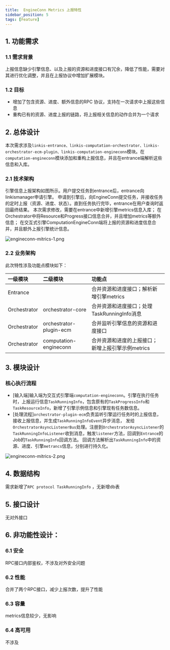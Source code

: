 ```yaml
---
title:  EngineConn Metrics 上报特性
sidebar_position: 5
tags: [Feature]
---
```



## 1. 功能需求
### 1.1 需求背景
 上报信息缺少引擎信息、以及上报的资源和进度接口有冗余，降低了性能，需要对其进行优化调整，并且在上报协议中增加扩展模块。

### 1.2 目标
- 增加了包含资源、进度、额外信息的RPC 协议，支持在一次请求中上报这些信息
- 重构已有的资源、进度上报的链路，将上报相关信息的动作合并为一个请求

## 2. 总体设计

本次需求涉及`linkis-entrance、linkis-computation-orchestrator、linkis-orchestrator-ecm-plugin、linkis-computation-engineconn`模块。在`computation-engineconn`模块添加和重构上报信息，并且在entrance端解析这些信息和入库。

### 2.1 技术架构

引擎信息上报架构如图所示。用户提交任务到entrance后，entrance向linkismanager申请引擎。
申请到引擎后，向EngineConn提交任务，并接收任务的定时上报（资源、进度、状态）。直到任务执行完毕，entrance在用户查询时返回最终结果。
本次需求修改，需要在entrance中新增引擎metrics信息入库；
在Orchestrator中将Resource和Progress接口信息合并，并且增加metrics等额外信息；
在交互式引擎ComputationEngineConn端将上报的资源和进度信息合并，并且额外上报引擎统计信息。

![engineconn-mitrics-1.png](/Images-zh/Architecture/EngineConn/engineconn-mitrics-1.png)


### 2.2 业务架构
此次特性涉及功能点模块如下：

|  一级模块 | 二级模块  | 功能点  |
| :------------ | :------------ | :------------ |
|  Entrance |   | 合并资源和进度接口；解析新增引擎metrics  |
|  Orchestrator |  orchestrator-core |  合并资源和进度接口；处理TaskRunningInfo消息 |
| Orchestrator  | orchestrator-plugin-ecm | 合并监听引擎信息的资源和进度接口 |
| Orchestrator  | computation-engineconn  | 合并资源和进度的上报接口；新增上报引擎示例metrics |


## 3. 模块设计
### 核心执行流程
- [输入端]输入端为交互式引擎端`computation-engineconn`。引擎在执行任务时，上报运行信息`TaskRunningInfo`，包含原有的`TaskProgressInfo`和`TaskResourceInfo`，新增了引擎示例信息和引擎现有任务数信息。
- [处理流程]`orchestrator-plugin-ecm`负责监听引擎运行任务时的上报信息，接收上报信息，并生成`TaskRunningInfoEvent`异步消息，
发给`OrchestratorAsyncListenerBus`处理。注册到`OrchestratorAsyncListener`的`TaskRunningInfoListener`收到消息，触发`listener`方法，回调到`Entrance`的Job的`TaskRunningInfo`回调方法。
回调方法解析出`TaskRunningInfo`中的资源、进度、引擎`metrancs`信息，分别进行持久化。

![engineconn-mitrics-2.png](/Images-zh/Architecture/EngineConn/engineconn-mitrics-2.png)

## 4. 数据结构

需求新增了`RPC protocol TaskRunningInfo` ，无新增db表

## 5. 接口设计
无对外接口

## 6. 非功能性设计：
### 6.1 安全
RPC接口内部鉴权，不涉及对外安全问题

### 6.2 性能
合并了两个RPC接口，减少上报次数，提升了性能

### 6.3 容量
metrics信息较少，无影响

### 6.4 高可用
不涉及








